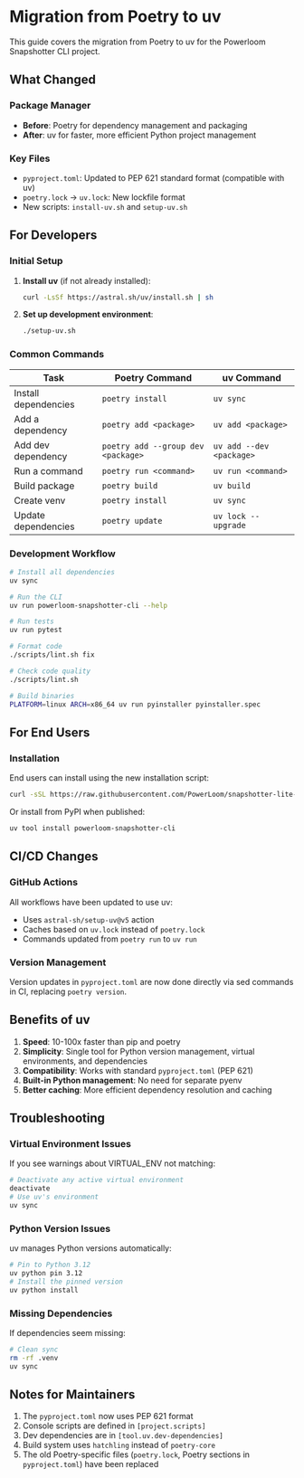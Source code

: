 # Migration from Poetry to uv

This guide covers the migration from Poetry to uv for the Powerloom Snapshotter CLI project.

## What Changed

### Package Manager
- **Before**: Poetry for dependency management and packaging
- **After**: uv for faster, more efficient Python project management

### Key Files
- `pyproject.toml`: Updated to PEP 621 standard format (compatible with uv)
- `poetry.lock` → `uv.lock`: New lockfile format
- New scripts: `install-uv.sh` and `setup-uv.sh`

## For Developers

### Initial Setup

1. **Install uv** (if not already installed):
   ```bash
   curl -LsSf https://astral.sh/uv/install.sh | sh
   ```

2. **Set up development environment**:
   ```bash
   ./setup-uv.sh
   ```

### Common Commands

| Task | Poetry Command | uv Command |
|------|---------------|------------|
| Install dependencies | `poetry install` | `uv sync` |
| Add a dependency | `poetry add <package>` | `uv add <package>` |
| Add dev dependency | `poetry add --group dev <package>` | `uv add --dev <package>` |
| Run a command | `poetry run <command>` | `uv run <command>` |
| Build package | `poetry build` | `uv build` |
| Create venv | `poetry install` | `uv sync` |
| Update dependencies | `poetry update` | `uv lock --upgrade` |

### Development Workflow

```bash
# Install all dependencies
uv sync

# Run the CLI
uv run powerloom-snapshotter-cli --help

# Run tests
uv run pytest

# Format code
./scripts/lint.sh fix

# Check code quality
./scripts/lint.sh

# Build binaries
PLATFORM=linux ARCH=x86_64 uv run pyinstaller pyinstaller.spec
```

## For End Users

### Installation

End users can install using the new installation script:
```bash
curl -sSL https://raw.githubusercontent.com/PowerLoom/snapshotter-lite-multi-setup/master/install-uv.sh | bash
```

Or install from PyPI when published:
```bash
uv tool install powerloom-snapshotter-cli
```

## CI/CD Changes

### GitHub Actions
All workflows have been updated to use uv:
- Uses `astral-sh/setup-uv@v5` action
- Caches based on `uv.lock` instead of `poetry.lock`
- Commands updated from `poetry run` to `uv run`

### Version Management
Version updates in `pyproject.toml` are now done directly via sed commands in CI, replacing `poetry version`.

## Benefits of uv

1. **Speed**: 10-100x faster than pip and poetry
2. **Simplicity**: Single tool for Python version management, virtual environments, and dependencies
3. **Compatibility**: Works with standard `pyproject.toml` (PEP 621)
4. **Built-in Python management**: No need for separate pyenv
5. **Better caching**: More efficient dependency resolution and caching

## Troubleshooting

### Virtual Environment Issues
If you see warnings about VIRTUAL_ENV not matching:
```bash
# Deactivate any active virtual environment
deactivate
# Use uv's environment
uv sync
```

### Python Version Issues
uv manages Python versions automatically:
```bash
# Pin to Python 3.12
uv python pin 3.12
# Install the pinned version
uv python install
```

### Missing Dependencies
If dependencies seem missing:
```bash
# Clean sync
rm -rf .venv
uv sync
```

## Notes for Maintainers

1. The `pyproject.toml` now uses PEP 621 format
2. Console scripts are defined in `[project.scripts]`
3. Dev dependencies are in `[tool.uv.dev-dependencies]`
4. Build system uses `hatchling` instead of `poetry-core`
5. The old Poetry-specific files (`poetry.lock`, Poetry sections in `pyproject.toml`) have been replaced
